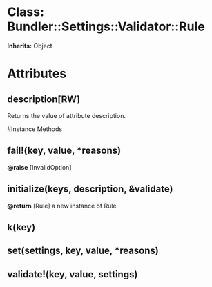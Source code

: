 # Class: Bundler::Settings::Validator::Rule
**Inherits:** Object
    



# Attributes
## description[RW] [](#attribute-i-description)
Returns the value of attribute description.


#Instance Methods
## fail!(key, value, *reasons) [](#method-i-fail!)

**@raise** [InvalidOption] 

## initialize(keys, description, &validate) [](#method-i-initialize)

**@return** [Rule] a new instance of Rule

## k(key) [](#method-i-k)

## set(settings, key, value, *reasons) [](#method-i-set)

## validate!(key, value, settings) [](#method-i-validate!)

